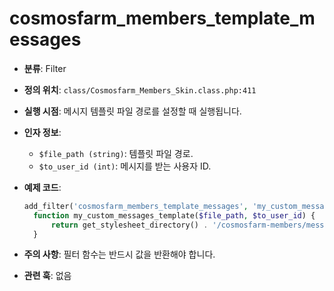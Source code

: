 # cosmosfarm_members_template_messages

- **분류**: Filter
- **정의 위치**: `class/Cosmosfarm_Members_Skin.class.php:411`
- **실행 시점**: 메시지 템플릿 파일 경로를 설정할 때 실행됩니다.
- **인자 정보**:
  - `$file_path (string)`: 템플릿 파일 경로.
  - `$to_user_id (int)`: 메시지를 받는 사용자 ID.
- **예제 코드**:

  ```php
  add_filter('cosmosfarm_members_template_messages', 'my_custom_messages_template', 10, 2);
    function my_custom_messages_template($file_path, $to_user_id) {
        return get_stylesheet_directory() . '/cosmosfarm-members/messages.php';
    }
  ```

- **주의 사항**: 필터 함수는 반드시 값을 반환해야 합니다.
- **관련 훅**: 없음
